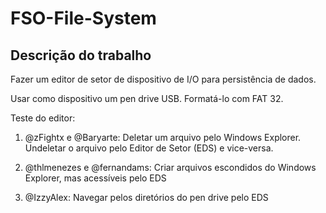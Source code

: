 # FSO-File-System

## Descrição do trabalho

Fazer um editor de setor de dispositivo de I/O para persistência de dados.

Usar como dispositivo um pen drive USB. Formatá-lo com FAT 32.

Teste do editor:

1.	@zFightx e @Baryarte: Deletar um arquivo pelo Windows Explorer. Undeletar o arquivo pelo Editor de Setor (EDS) e vice-versa.

2.	@thlmenezes e @fernandams: Criar arquivos escondidos do Windows Explorer, mas acessíveis pelo EDS

3.	@IzzyAlex: Navegar pelos diretórios do pen drive pelo EDS

